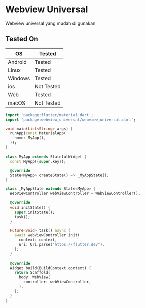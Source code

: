 # Webview Universal

Webview universal yang mudah di gunakan


## Tested On 
 
| OS      | Tested     |
|---------|------------|
| Android | Tested     |
| Linux   | Tested     |
| Windows | Tested     |
| ios     | Not Tested |
| Web     | Tested     |
| macOS   | Not Tested |


```dart
import 'package:flutter/material.dart';
import "package:webview_universal/webview_universal.dart";

void main(List<String> args) {
  runApp(const MaterialApp(
    home: MyApp(),
  ));
}

class MyApp extends StatefulWidget {
  const MyApp({super.key});

  @override
  State<MyApp> createState() => _MyAppState();
}

class _MyAppState extends State<MyApp> {
  WebViewController webViewController = WebViewController();

  @override
  void initState() {
    super.initState();
    task();
  }

  Future<void> task() async {
    await webViewController.init(
      context: context,
      uri: Uri.parse("https://flutter.dev"),
    );
  }

  @override
  Widget build(BuildContext context) {
    return Scaffold(
      body: WebView(
        controller: webViewController,
      ),
    );
  }
}

```